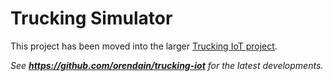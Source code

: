 # Trucking Simulator

 This project has been moved into the larger [Trucking IoT project](https://github.com/orendain/trucking-iot).
 
 _See **https://github.com/orendain/trucking-iot** for the latest developments._